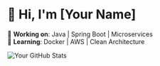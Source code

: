 # 👋 Hi, I'm [Your Name]  

🔭 **Working on**: Java | Spring Boot | Microservices  
🌱 **Learning**: Docker | AWS | Clean Architecture  


![Your GitHub Stats](https://github-readme-stats.vercel.app/api?username=youruser&show_icons=true&theme=dracula)  
